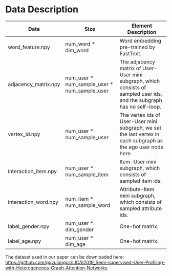 # Data Description

| Data | Size | Element Description |
| ---- | ---- | ---- |
| word_feature.npy | num_word * dim_word | Word embedding pre-trained by FastText. |
| adjacency_matrix.npy | num_user *  num_sample_user * num_sample_user| The adjacency matrix of User-User mini subgraph, which consists of sampled user ids, and the subgraph has no self-loop. |
| vertex_id.npy | num_user * num_sample_user | The vertex ids of User-User mini subgraph, we set the last vertex in each subgraph as the ego user node here. |
| interaction_item.npy | num_user * num_sample_item | Item-User mini subgraph, which consists of sampled item ids. |
| interaction_word.npy | num_item * num_sample_word | Attribute-Item mini subgraph, which consists of sampled attribute ids. |
| label_gender.npy | num_user * dim_gender | One-hot matrix. |
| label_age.npy | num_user * dim_age | One-hot matrix. |

The dataset used in our paper can be downloaded here:
https://github.com/guyulongcs/IJCAI2019_Semi-supervised-User-Profiling-with-Heterogeneous-Graph-Attention-Networks
